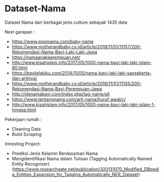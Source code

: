 # Dataset-Nama
Dataset Nama dari berbagai jenis culture sebayak 1435 data 

Next garapan :  
- https://www.popmama.com/baby-name
- https://www.motherandbaby.co.id/article/2018/11/51/11157/200-Rekomendasi-Nama-Bayi-Laki-Laki-Jawa
- https://namaanakperempuan.net/
- http://www.kisahislam.info/2017/05/1000-nama-bayi-laki-laki-islam-80.html
- https://bayilelakiku.com/2014/11/05/nama-bayi-laki-laki-sansekerta-dan-artinya/
- https://www.motherandbaby.co.id/article/2018/11/51/11155/200-Rekomendasi-Nama-Bayi-Perempuan-Jawa
- http://idenamabayi.com/index.php/tag-name/all
- https://www.tentangnama.com/arti-nama/huruf-awal/c/
- http://www.kisahislam.info/2017/05/1000-nama-bayi-laki-laki-islam-1-hingga.html

Pekerjaan rumah :
- Cleaning Data
- Build Scraping

Intresting Project:
- Prediksi Jenis Kelamin Berdasarkan Nama
- Mengidentifikasi Nama dalam Tulisan (Tagging Automatically Named Entity Recognizer)
  (https://www.researchgate.net/publication/320131070_Modified_DBpedia_Entities_Expansion_for_Tagging_Automatically_NER_Dataset)

